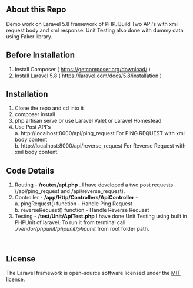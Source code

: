 ## About this Repo
Demo work on Laravel 5.8 framework of PHP. Build Two API's with xml request body and xml response. Unit Testing also done with dummy data using Faker library.

## Before Installation
1. Install Composer ( https://getcomposer.org/download/ )
2. Install Laravel 5.8 ( https://laravel.com/docs/5.8/installation )

## Installation

1. Clone the repo and cd into it
2. composer install
3. php artisan serve or use Laravel Valet or Laravel Homestead
4. Use Post API's <br>
    a. http://localhost:8000/api/ping_request For PING REQUEST with xml body content <br>
    b. http://localhost:8000/api/reverse_request For Reverse Request with xml body content. <br>

## Code Details

1. Routing - <b>/routes/api.php</b> . I have developed a two post requests (/api/ping_request and /api/reverse_request).<br>
2. Controller - <b>/app/Http/Controllers/ApiController</b> - <br>
    a. pingRequest() function - Handle Ping Request <br>
    b. reverseRequest() function - Handle Reverse Request<br>
3. Testing - <b>/test/Unit/ApiTest.php</b> I have done Unit Testing using built in PHPUnit of laravel. To run it from terminal call <i>./vendor/phpunit/phpunit/phpunit</i> from root folder path.
<br>

## License

The Laravel framework is open-source software licensed under the [MIT license](https://opensource.org/licenses/MIT).
